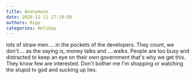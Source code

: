 ```yaml
---
title: Anonymous
date: 2020-12-11 17:19:50
authors: Ripp
categories: Holiday
---
```


 lots of straw men.....in the pockets of the developers. They count, we don't....   as the saying is, money talks and ....walks. People are too busy and  distracted to keep an eye on their own government that's why we get this. They know few are interested. Don't bother me I'm shopping or watching the stupid tv god and sucking up lies.